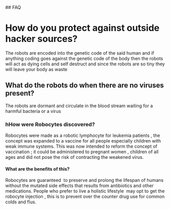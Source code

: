 ## FAQ 
<h1> How do you protect against outside hacker sources? </h1>
The robots are encoded into the genetic code of the said human and if anything coding goes against the genetic code of the body then the robots will act as dying cells and self destruct and since the robots are so tiny they will leave your body as waste
<h2> What do the robots do when there are no viruses present? </h2>
The robots are dormant and circulate in the blood stream waiting for a harmful bacteria or a virus
<h3> hHow were Robocytes discovered? </h3>
Robocytes were made as a robotic lymphocyte for leukemia patients , the concept was expanded to a vaccine for all people especially children with weak immune systems. This was now intended to reform the concept of vaccination ; it could be administered to pregnant women , children of all ages and did not pose the risk of contracting the weakened virus.
<h4> What are the benefits of this? </h4>
Robocytes are guaranteed  to preserve and prolong the lifespan of humans without the mutated side effects that results from antibiotics and other medications. People who prefer to live a holistic lifestyle  may opt to get the robocyte injection , this is to prevent over the counter drug use for common colds and flus.
